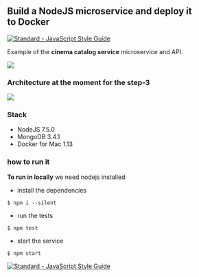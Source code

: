 ## Build a NodeJS microservice and deploy it to Docker

[![Standard - JavaScript Style Guide](https://img.shields.io/badge/code%20style-standard-brightgreen.svg)](http://standardjs.com/)

Example of the **cinema catalog service** microservice and API.

![](https://cdn-images-1.medium.com/max/1600/1*IIubhnmWMrxiE5fzF7Kmvw.png)

### Architecture at the moment for the step-3
![](https://cdn-images-1.medium.com/max/1600/1*n9fXFHppV5FXRnIyQvlpeQ.png)


### Stack
- NodeJS 7.5.0
- MongoDB 3.4.1
- Docker for Mac 1.13

### how to run it

**To run in locally**
we need nodejs installed

- install the dependencies
```
$ npm i --silent
```

- run the tests
```
$ npm test
```

- start the service
```
$ npm start
```

[![Standard - JavaScript Style Guide](https://cdn.rawgit.com/feross/standard/master/badge.svg)](https://github.com/feross/standard)
